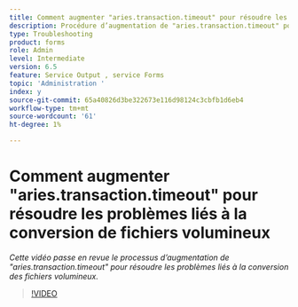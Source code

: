 ```yaml
---
title: Comment augmenter "aries.transaction.timeout" pour résoudre les problèmes liés à la conversion de fichiers volumineux
description: Procédure d’augmentation de "aries.transaction.timeout" pour la conversion de fichiers volumineux
type: Troubleshooting
product: forms
role: Admin
level: Intermediate
version: 6.5
feature: Service Output , service Forms
topic: 'Administration '
index: y
source-git-commit: 65a40826d3be322673e116d98124c3cbfb1d6eb4
workflow-type: tm+mt
source-wordcount: '61'
ht-degree: 1%

---
```



# Comment augmenter &quot;aries.transaction.timeout&quot; pour résoudre les problèmes liés à la conversion de fichiers volumineux

*Cette vidéo passe en revue le processus d’augmentation de &quot;aries.transaction.timeout&quot; pour résoudre les problèmes liés à la conversion des fichiers volumineux.*

>[!VIDEO](https://video.tv.adobe.com/v/335502?quality=9&learn=on)
